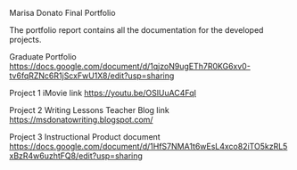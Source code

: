 
Marisa Donato Final Portfolio

The portfolio report contains all the documentation for the developed projects.


Graduate Portfolio
https://docs.google.com/document/d/1qjzoN9ugETh7R0KG6xv0-tv6fqRZNc6R1jScxFwU1X8/edit?usp=sharing

Project 1 iMovie link
https://youtu.be/OSlUuAC4FqI

Project 2 Writing Lessons Teacher Blog link
https://msdonatowriting.blogspot.com/

Project 3 Instructional Product document
https://docs.google.com/document/d/1HfS7NMA1t6wEsL4xco82iTO5kzRL5xBzR4w6uzhtFQ8/edit?usp=sharing
